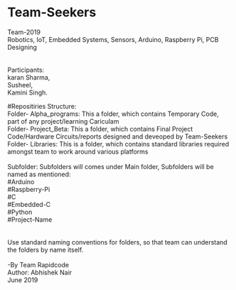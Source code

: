 # Team-Seekers<br/>
Team-2019<br/>
Robotics, IoT, Embedded Systems, Sensors, Arduino, Raspberry Pi, PCB Designing<br/>
<br/><br/>
Participants:<br/>
karan Sharma,<br/>
Susheel,<br/>
Kamini Singh.<br/>

#Repositiries Structure:<br/>
Folder- Alpha_programs: This a folder, which contains Temporary Code, part of any project/learning Cariculam<br/>
Folder- Project_Beta: This a folder, which contains Final Project Code/Hardware Circuits/reports designed and deveoped by Team-Seekers<br/>
Folder- Libraries: This is a folder, which contains standard libraries required amongst team to work around various platforms<br/>
<br/>
Subfolder: Subfolders will comes under Main folder, Subfolders will be named as mentioned:<br/>
  #Arduino<br/>
  #Raspberry-Pi<br/>
  #C<br/>
  #Embedded-C<br/>
  #Python<br/>
  #Project-Name<br/>
<br/>  
Use standard naming conventions for folders, so that team can understand the folders by name itself.<br/>
<br/>
-By Team Rapidcode<br/>
 Author: Abhishek Nair<br/>
 June 2019<br/>
